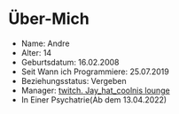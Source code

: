 # Über-Mich
- Name: Andre
- Alter: 14
- Geburtsdatum: 16.02.2008
- Seit Wann ich Programmiere: 25.07.2019
- Beziehungsstatus: Vergeben
- Manager: [twitch. Jay_hat_coolnis  lounge](https://discord.gg/tVMfEj692w)
- In Einer Psychatrie(Ab dem 13.04.2022)
